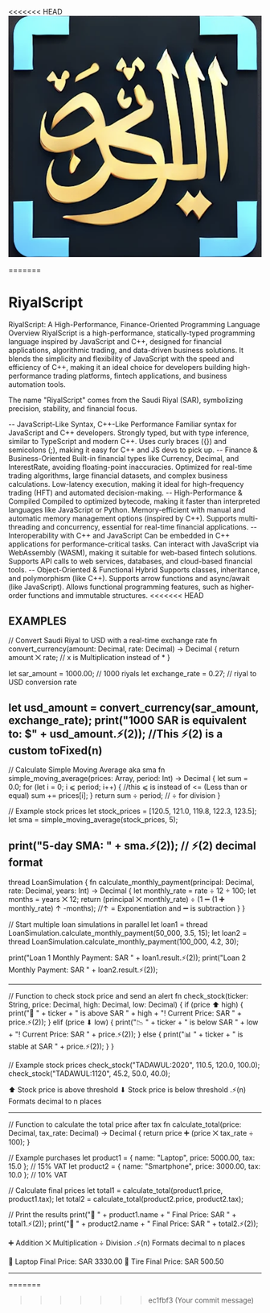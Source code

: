 <<<<<<< HEAD
![RiyalScript Logo](docs/RiyalScript_Logo.png)

=======
# RiyalScript

RiyalScript: A High-Performance, Finance-Oriented Programming Language
Overview
RiyalScript is a high-performance, statically-typed programming language inspired by JavaScript and C++, designed for financial applications, algorithmic trading, and data-driven business solutions. It blends the simplicity and flexibility of JavaScript with the speed and efficiency of C++, making it an ideal choice for developers building high-performance trading platforms, fintech applications, and business automation tools.

The name "RiyalScript" comes from the Saudi Riyal (SAR), symbolizing precision, stability, and financial focus.

-- JavaScript-Like Syntax, C++-Like Performance
Familiar syntax for JavaScript and C++ developers.
Strongly typed, but with type inference, similar to TypeScript and modern C++.
Uses curly braces ({}) and semicolons (;), making it easy for C++ and JS devs to pick up.
-- Finance & Business-Oriented
Built-in financial types like Currency, Decimal, and InterestRate, avoiding floating-point inaccuracies.
Optimized for real-time trading algorithms, large financial datasets, and complex business calculations.
Low-latency execution, making it ideal for high-frequency trading (HFT) and automated decision-making.
-- High-Performance & Compiled
Compiled to optimized bytecode, making it faster than interpreted languages like JavaScript or Python.
Memory-efficient with manual and automatic memory management options (inspired by C++).
Supports multi-threading and concurrency, essential for real-time financial applications.
-- Interoperability with C++ and JavaScript
Can be embedded in C++ applications for performance-critical tasks.
Can interact with JavaScript via WebAssembly (WASM), making it suitable for web-based fintech solutions.
Supports API calls to web services, databases, and cloud-based financial tools.
-- Object-Oriented & Functional Hybrid
Supports classes, inheritance, and polymorphism (like C++).
Supports arrow functions and async/await (like JavaScript).
Allows functional programming features, such as higher-order functions and immutable structures.
<<<<<<< HEAD

## EXAMPLES
// Convert Saudi Riyal to USD with a real-time exchange rate
fn convert_currency(amount: Decimal, rate: Decimal) -> Decimal {
    return amount ⨉ rate; // x is Multiplication instead of * 
}

let sar_amount = 1000.00; // 1000 riyals
let exchange_rate = 0.27; // riyal to USD conversion rate

let usd_amount = convert_currency(sar_amount, exchange_rate);
print("1000 SAR is equivalent to: $" + usd_amount.⚡(2)); //This ⚡(2) is a custom toFixed(n)
---------------------------------------------------------------
// Calculate Simple Moving Average aka sma
fn simple_moving_average(prices: Array<Decimal>, period: Int) -> Decimal {
    let sum = 0.0;
    for (let i = 0; i ⩽ period; i++) { //this ⩽ is instead of <= (Less than or equal)
        sum += prices[i];
    }
    return sum ÷ period; // ÷ for division
}

// Example stock prices
let stock_prices = [120.5, 121.0, 119.8, 122.3, 123.5];
let sma = simple_moving_average(stock_prices, 5);

print("5-day SMA: " + sma.⚡(2)); // ⚡(2) decimal format
----------------------------------------------------------------
thread LoanSimulation {
    fn calculate_monthly_payment(principal: Decimal, rate: Decimal, years: Int) -> Decimal {
        let monthly_rate = rate ÷ 12 ÷ 100;
        let months = years ⨉ 12;
        return (principal ⨉ monthly_rate) ÷ (1 ➖ (1 ➕ monthly_rate) ↑ -months); //↑ = Exponentiation and ➖ is subtraction 
    }
}

// Start multiple loan simulations in parallel
let loan1 = thread LoanSimulation.calculate_monthly_payment(50_000, 3.5, 15);
let loan2 = thread LoanSimulation.calculate_monthly_payment(100_000, 4.2, 30);

print("Loan 1 Monthly Payment: SAR " + loan1.result.⚡(2));
print("Loan 2 Monthly Payment: SAR " + loan2.result.⚡(2));


--------------------------------------------------------------------
// Function to check stock price and send an alert
fn check_stock(ticker: String, price: Decimal, high: Decimal, low: Decimal) {
    if (price ⬆ high) { 
        print("🚀 " + ticker + " is above SAR " + high + "! Current Price: SAR " + price.⚡(2));
    } elif (price ⬇ low) { 
        print("📉 " + ticker + " is below SAR " + low + "! Current Price: SAR " + price.⚡(2));
    } else {
        print("📊 " + ticker + " is stable at SAR " + price.⚡(2));
    }
}

// Example stock prices
check_stock("TADAWUL:2020", 110.5, 120.0, 100.0);
check_stock("TADAWUL:1120", 45.2, 50.0, 40.0);

⬆	Stock price is above threshold
⬇	Stock price is below threshold
.⚡(n)	Formats decimal to n places

---------------------------------------------------------
// Function to calculate the total price after tax
fn calculate_total(price: Decimal, tax_rate: Decimal) -> Decimal {
    return price ➕ (price ⨉ tax_rate ÷ 100);
}

// Example purchases
let product1 = { name: "Laptop", price: 5000.00, tax: 15.0 }; // 15% VAT
let product2 = { name: "Smartphone", price: 3000.00, tax: 10.0 }; // 10% VAT

// Calculate final prices
let total1 = calculate_total(product1.price, product1.tax);
let total2 = calculate_total(product2.price, product2.tax);

// Print the results
print("🛒 " + product1.name + " Final Price: SAR " + total1.⚡(2));
print("📱 " + product2.name + " Final Price: SAR " + total2.⚡(2));

➕ Addition
⨉	Multiplication
÷	Division
.⚡(n)	Formats decimal to n places

🛒 Laptop Final Price: SAR 3330.00
🛒 Tire Final Price: SAR 500.50

--------------------------------------------------------------------

=======
>>>>>>> ec1fbf3 (Your commit message)
